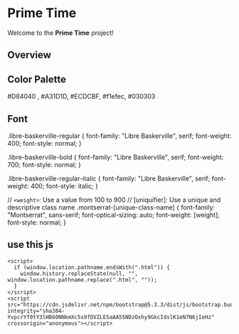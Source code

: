 # Prime Time

Welcome to the **Prime Time** project!

## Overview

## Color Palette

 #D84040 , #A31D1D, #ECDCBF, #f1efec, #030303

## Font

.libre-baskerville-regular {
  font-family: "Libre Baskerville", serif;
  font-weight: 400;
  font-style: normal;
}

.libre-baskerville-bold {
  font-family: "Libre Baskerville", serif;
  font-weight: 700;
  font-style: normal;
}

.libre-baskerville-regular-italic {
  font-family: "Libre Baskerville", serif;
  font-weight: 400;
  font-style: italic;
}

// `<weight>`: Use a value from 100 to 900
// [uniquifier]: Use a unique and descriptive class name
.montserrat-[unique-class-name] {
  font-family: "Montserrat", sans-serif;
  font-optical-sizing: auto;
  font-weight: [weight];
  font-style: normal;
}

## use this js

    <script>
      if (window.location.pathname.endsWith(".html")) {
        window.history.replaceState(null, "", window.location.pathname.replace(".html", ""));
      }
    </script>
    <script src="https://cdn.jsdelivr.net/npm/bootstrap@5.3.3/dist/js/bootstrap.bundle.min.js" integrity="sha384-YvpcrYf0tY3lHB60NNkmXc5s9fDVZLESaAA55NDzOxhy9GkcIdslK1eN7N6jIeHz" crossorigin="anonymous"></script>
